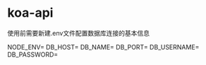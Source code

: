 # koa-api
使用前需要新建.env文件配置数据库连接的基本信息

NODE_ENV=
DB_HOST=
DB_NAME=
DB_PORT=
DB_USERNAME=
DB_PASSWORD=
